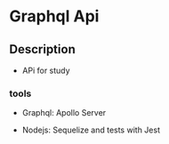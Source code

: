 # Graphql Api

## Description
- APi for study

### tools 

- Graphql: Apollo Server

- Nodejs: Sequelize and tests with Jest

